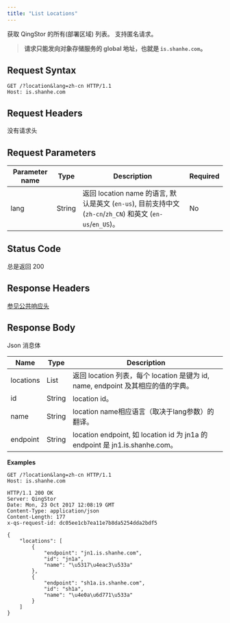 ```yaml
---
title: "List Locations"
---
```



获取 QingStor 的所有(部署区域) 列表。
支持匿名请求。

> **请求只能发向对象存储服务的 global 地址，也就是 `is.shanhe.com`。**

## Request Syntax

```http
GET /?location&lang=zh-cn HTTP/1.1
Host: is.shanhe.com
```

## Request Headers

没有请求头

## Request Parameters

| Parameter name | Type | Description | Required |
| - | - | - | - |
| lang | String | 返回 location name 的语言, 默认是英文 (`en-us`), 目前支持中文 (`zh-cn`/`zh_CN`) 和英文 (`en-us`/`en_US`)。| No |

## Status Code

总是返回 200

## Response Headers

[参见公共响应头](../../common_header#响应头字段-request-header)

## Response Body

Json 消息体

| Name | Type | Description |
| - | - | - |
| locations | List | 返回 location 列表，每个 location 是键为 id, name, endpoint 及其相应的值的字典。|
| id | String | location id。 |
| name | String | location name相应语言（取决于lang参数）的翻译。|
| endpoint | String | location endpoint, 如 location id 为 jn1a 的 endpoint 是 jn1.is.shanhe.com。 |

**Examples**

```http
GET /?location&lang=zh-cn HTTP/1.1
Host: is.shanhe.com
```

```http
HTTP/1.1 200 OK
Server: QingStor
Date: Mon, 23 Oct 2017 12:08:19 GMT
Content-Type: application/json
Content-Length: 177
x-qs-request-id: dc05ee1cb7ea11e7b8da5254dda2bdf5

{
    "locations": [
        {
            "endpoint": "jn1.is.shanhe.com",
            "id": "jn1a",
            "name": "\u5317\u4eac3\u533a"
        },
        {
            "endpoint": "sh1a.is.shanhe.com",
            "id": "sh1a",
            "name": "\u4e0a\u6d771\u533a"
        }
    ]
}
```
